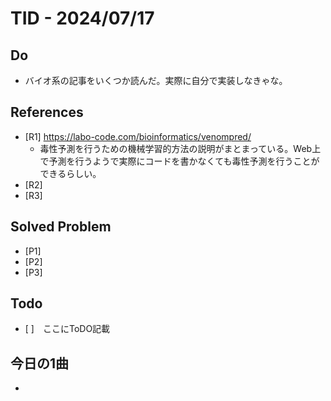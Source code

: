 # TID - 2024/07/17
<!--
## Learnings
- 
- 
-->


## Do
- バイオ系の記事をいくつか読んだ。実際に自分で実装しなきゃな。


<!--
## Reflections & Insights
- 
- 
-->

<!--
## Plans for Tomorrow
- 
- 
-->

## References
- [R1] https://labo-code.com/bioinformatics/venompred/
  - 毒性予測を行うための機械学習的方法の説明がまとまっている。Web上で予測を行うようで実際にコードを書かなくても毒性予測を行うことができるらしい。
- [R2] 
- [R3] 

## Solved Problem
- [P1] 
- [P2] 
- [P3] 


## Todo
- [ ]　ここにToDO記載

## 今日の1曲
- 
